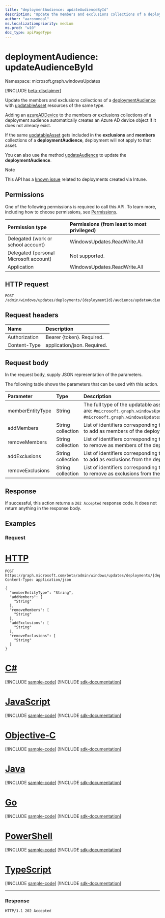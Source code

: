 ```yaml
---
title: "deploymentAudience: updateAudienceById"
description: "Update the members and exclusions collections of a deploymentAudience with updatableAsset resources of the same type."
author: "aarononeal"
ms.localizationpriority: medium
ms.prod: "w10"
doc_type: apiPageType
---
```


# deploymentAudience: updateAudienceById

Namespace: microsoft.graph.windowsUpdates

[!INCLUDE [beta-disclaimer](../../includes/beta-disclaimer.md)]

Update the members and exclusions collections of a [deploymentAudience](../resources/windowsupdates-deploymentaudience.md) with [updatableAsset](../resources/windowsupdates-updatableasset.md) resources of the same type.

Adding an [azureADDevice](../resources/windowsupdates-azureaddevice.md) to the members or exclusions collections of a deployment audience automatically creates an Azure AD device object if it does not already exist.

If the same [updatableAsset](../resources/windowsupdates-updatableasset.md) gets included in the **exclusions** and **members** collections of a **deploymentAudience**, deployment will not apply to that asset.

You can also use the method [updateAudience](windowsupdates-deploymentaudience-updateaudience.md) to update the **deploymentAudience**.

> [!NOTE]
> This API has a [known issue](/Graph/known-issues#accessing-and-updating-deployment-audiences) related to deployments created via Intune.

## Permissions
One of the following permissions is required to call this API. To learn more, including how to choose permissions, see [Permissions](/graph/permissions-reference).

|Permission type|Permissions (from least to most privileged)|
|:---|:---|
|Delegated (work or school account)|WindowsUpdates.ReadWrite.All|
|Delegated (personal Microsoft account)|Not supported.|
|Application|WindowsUpdates.ReadWrite.All|

## HTTP request

<!-- {
  "blockType": "ignored"
}
-->
``` http
POST /admin/windows/updates/deployments/{deploymentId}/audience/updateAudienceById
```

## Request headers
|Name|Description|
|:---|:---|
|Authorization|Bearer {token}. Required.|
|Content-Type|application/json. Required.|

## Request body
In the request body, supply JSON representation of the parameters.

The following table shows the parameters that can be used with this action.

|Parameter|Type|Description|
|:---|:---|:---|
|memberEntityType|String|The full type of the updatable assets. Possible values are: `#microsoft.graph.windowsUpdates.azureADDevice`, `#microsoft.graph.windowsUpdates.updatableAssetGroup`.|
|addMembers|String collection|List of identifiers corresponding to the updatable assets to add as members of the deployment audience.|
|removeMembers|String collection|List of identifiers corresponding to the updatable assets to remove as members of the deployment audience.|
|addExclusions|String collection|List of identifiers corresponding to the updatable assets to add as exclusions from the deployment audience.|
|removeExclusions|String collection|List of identifiers corresponding to the updatable assets to remove as exclusions from the deployment audience.|



## Response

If successful, this action returns a `202 Accepted` response code. It does not return anything in the response body.

## Examples

### Request


# [HTTP](#tab/http)
<!-- {
  "blockType": "request",
  "name": "deploymentaudience_updateaudiencebyid"
}
-->
``` http
POST https://graph.microsoft.com/beta/admin/windows/updates/deployments/{deploymentId}/audience/updateAudienceById
Content-Type: application/json

{
  "memberEntityType": "String",
  "addMembers": [
    "String"
  ],
  "removeMembers": [
    "String"
  ],
  "addExclusions": [
    "String"
  ],
  "removeExclusions": [
    "String"
  ]
}
```
# [C#](#tab/csharp)
[!INCLUDE [sample-code](../includes/snippets/csharp/deploymentaudience-updateaudiencebyid-csharp-snippets.md)]
[!INCLUDE [sdk-documentation](../includes/snippets/snippets-sdk-documentation-link.md)]

# [JavaScript](#tab/javascript)
[!INCLUDE [sample-code](../includes/snippets/javascript/deploymentaudience-updateaudiencebyid-javascript-snippets.md)]
[!INCLUDE [sdk-documentation](../includes/snippets/snippets-sdk-documentation-link.md)]

# [Objective-C](#tab/objc)
[!INCLUDE [sample-code](../includes/snippets/objc/deploymentaudience-updateaudiencebyid-objc-snippets.md)]
[!INCLUDE [sdk-documentation](../includes/snippets/snippets-sdk-documentation-link.md)]

# [Java](#tab/java)
[!INCLUDE [sample-code](../includes/snippets/java/deploymentaudience-updateaudiencebyid-java-snippets.md)]
[!INCLUDE [sdk-documentation](../includes/snippets/snippets-sdk-documentation-link.md)]

# [Go](#tab/go)
[!INCLUDE [sample-code](../includes/snippets/go/deploymentaudience-updateaudiencebyid-go-snippets.md)]
[!INCLUDE [sdk-documentation](../includes/snippets/snippets-sdk-documentation-link.md)]

# [PowerShell](#tab/powershell)
[!INCLUDE [sample-code](../includes/snippets/powershell/deploymentaudience-updateaudiencebyid-powershell-snippets.md)]
[!INCLUDE [sdk-documentation](../includes/snippets/snippets-sdk-documentation-link.md)]

# [TypeScript](#tab/typescript)
[!INCLUDE [sample-code](../includes/snippets/typescript/deploymentaudience-updateaudiencebyid-typescript-snippets.md)]
[!INCLUDE [sdk-documentation](../includes/snippets/snippets-sdk-documentation-link.md)]

---



### Response

<!-- {
  "blockType": "response",
  "truncated": true
}
-->
``` http
HTTP/1.1 202 Accepted
```

